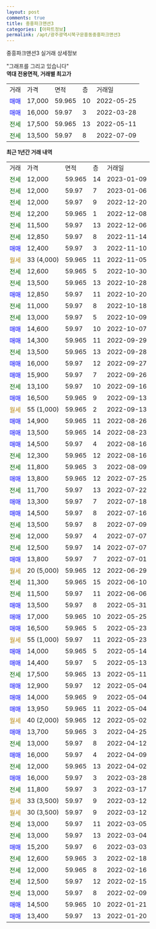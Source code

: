 ```yaml
---
layout: post
comments: true
title: 중흥파크맨션3
categories: [아파트정보]
permalink: /apt/광주광역시북구문흥동중흥파크맨션3
---
```


중흥파크맨션3 실거래 상세정보

<script type="text/javascript">
  google.charts.load('current', {'packages':['line', 'corechart']});
  google.charts.setOnLoadCallback(drawChart);

  function drawChart() {
    var data = new google.visualization.DataTable();
    data.addColumn('date', '거래일');
    data.addColumn('number', "매매");
    data.addColumn('number', "전세");
    data.addColumn('number', "전매");

    data.addRows([[new Date(Date.parse("2023-01-09")), null, 12000, null], [new Date(Date.parse("2023-01-06")), null, 12000, null], [new Date(Date.parse("2022-12-20")), null, 12000, null], [new Date(Date.parse("2022-12-08")), null, 12200, null], [new Date(Date.parse("2022-12-06")), null, 11500, null], [new Date(Date.parse("2022-11-14")), null, 12850, null], [new Date(Date.parse("2022-11-10")), 12400, null, null], [new Date(Date.parse("2022-11-05")), null, null, null], [new Date(Date.parse("2022-10-30")), null, 12600, null], [new Date(Date.parse("2022-10-28")), null, 13500, null], [new Date(Date.parse("2022-10-20")), 12850, null, null], [new Date(Date.parse("2022-10-18")), null, 11000, null], [new Date(Date.parse("2022-10-09")), null, 13000, null], [new Date(Date.parse("2022-10-07")), 14600, null, null], [new Date(Date.parse("2022-09-29")), 14300, null, null], [new Date(Date.parse("2022-09-28")), null, 13500, null], [new Date(Date.parse("2022-09-27")), 16000, null, null], [new Date(Date.parse("2022-09-26")), 15900, null, null], [new Date(Date.parse("2022-09-16")), null, 13100, null], [new Date(Date.parse("2022-09-13")), 16500, null, null], [new Date(Date.parse("2022-09-13")), null, null, null], [new Date(Date.parse("2022-08-26")), 14900, null, null], [new Date(Date.parse("2022-08-23")), 13500, null, null], [new Date(Date.parse("2022-08-16")), 14500, null, null], [new Date(Date.parse("2022-08-16")), null, 12300, null], [new Date(Date.parse("2022-08-09")), null, 11800, null], [new Date(Date.parse("2022-07-25")), 13800, null, null], [new Date(Date.parse("2022-07-22")), null, 11700, null], [new Date(Date.parse("2022-07-18")), 13300, null, null], [new Date(Date.parse("2022-07-16")), 14500, null, null], [new Date(Date.parse("2022-07-09")), null, 13500, null], [new Date(Date.parse("2022-07-07")), null, 12000, null], [new Date(Date.parse("2022-07-07")), null, 12500, null], [new Date(Date.parse("2022-07-01")), 13800, null, null], [new Date(Date.parse("2022-06-29")), null, null, null], [new Date(Date.parse("2022-06-10")), null, 11300, null], [new Date(Date.parse("2022-06-06")), null, 11500, null], [new Date(Date.parse("2022-05-31")), 13500, null, null], [new Date(Date.parse("2022-05-25")), 17000, null, null], [new Date(Date.parse("2022-05-23")), 16500, null, null], [new Date(Date.parse("2022-05-23")), null, null, null], [new Date(Date.parse("2022-05-14")), 14000, null, null], [new Date(Date.parse("2022-05-13")), 14400, null, null], [new Date(Date.parse("2022-05-11")), null, 17500, null], [new Date(Date.parse("2022-05-04")), 12900, null, null], [new Date(Date.parse("2022-05-04")), 14000, null, null], [new Date(Date.parse("2022-05-04")), 13950, null, null], [new Date(Date.parse("2022-05-02")), null, null, null], [new Date(Date.parse("2022-04-25")), 13700, null, null], [new Date(Date.parse("2022-04-12")), null, 13000, null], [new Date(Date.parse("2022-04-09")), 16000, null, null], [new Date(Date.parse("2022-04-02")), null, 12000, null], [new Date(Date.parse("2022-03-28")), 16000, null, null], [new Date(Date.parse("2022-03-17")), null, 11800, null], [new Date(Date.parse("2022-03-12")), null, null, null], [new Date(Date.parse("2022-03-12")), null, null, null], [new Date(Date.parse("2022-03-05")), null, 13000, null], [new Date(Date.parse("2022-03-04")), null, 13000, null], [new Date(Date.parse("2022-03-03")), 15200, null, null], [new Date(Date.parse("2022-02-18")), null, 12600, null], [new Date(Date.parse("2022-02-16")), null, 12000, null], [new Date(Date.parse("2022-02-15")), null, 12500, null], [new Date(Date.parse("2022-02-09")), null, 13000, null], [new Date(Date.parse("2022-01-21")), 14500, null, null], [new Date(Date.parse("2022-01-20")), 13400, null, null]]);

    var options = {
      hAxis: {
        format: 'yyyy/MM/dd'
      },    
      lineWidth: 0,
      pointsVisible: true,    
      title: '최근 1년간 유형별 실거래가 분포',
      legend: { position: 'bottom' }
    };

    var formatter = new google.visualization.NumberFormat({pattern:'###,###'} );
    formatter.format(data, 1);
    formatter.format(data, 2);
    
    setTimeout(function() {
        var chart = new google.visualization.LineChart(document.getElementById('columnchart_material'));
        chart.draw(data, (options));
        document.getElementById('loading').style.display = 'none';
    }, 200);
  }
</script>


<div id="loading" style="z-index:20; display: block; margin-left: 0px">"그래프를 그리고 있습니다"</div>
<div id="columnchart_material" style="width: 95%; margin-left: 0px; display: block"></div>
<!-- contents start -->
<b>역대 전용면적, 거래별 최고가</b>
<table class="sortable">
    <tr>
      <td>거래</td>
      <td>가격</td>
      <td>면적</td>
      <td>층</td>
      <td>거래일</td>
    </tr>
        <tr>
          <td><a style="color: blue">매매</a></td>
          <td>17,000</td>
          <td>59.965</td>
          <td>10</td>
          <td>2022-05-25</td>
        </tr>            <tr>
          <td><a style="color: blue">매매</a></td>
          <td>16,000</td>
          <td>59.97</td>
          <td>3</td>
          <td>2022-03-28</td>
        </tr>        
        <tr>
              <td><a style="color: darkgreen">전세</a></td>
              <td>17,500</td>
              <td>59.965</td>
              <td>13</td>
              <td>2022-05-11</td>
            </tr>            <tr>
              <td><a style="color: darkgreen">전세</a></td>
              <td>13,500</td>
              <td>59.97</td>
              <td>8</td>
              <td>2022-07-09</td>
            </tr>        
    
</table>

<b>최근 1년간 거래 내역</b>

<table class="sortable">
    <tr>
      <td>거래</td>
      <td>가격</td>
      <td>면적</td>
      <td>층</td>
      <td>거래일</td>
    </tr>
    <tr>
      <td><a style="color: darkgreen">전세</a></td>
      <td>12,000</td>
      <td>59.965</td>
      <td>14</td>
      <td>2023-01-09</td>
    </tr>          <tr>
      <td><a style="color: darkgreen">전세</a></td>
      <td>12,000</td>
      <td>59.97</td>
      <td>7</td>
      <td>2023-01-06</td>
    </tr>          <tr>
      <td><a style="color: darkgreen">전세</a></td>
      <td>12,000</td>
      <td>59.97</td>
      <td>9</td>
      <td>2022-12-20</td>
    </tr>          <tr>
      <td><a style="color: darkgreen">전세</a></td>
      <td>12,200</td>
      <td>59.965</td>
      <td>1</td>
      <td>2022-12-08</td>
    </tr>          <tr>
      <td><a style="color: darkgreen">전세</a></td>
      <td>11,500</td>
      <td>59.97</td>
      <td>13</td>
      <td>2022-12-06</td>
    </tr>          <tr>
      <td><a style="color: darkgreen">전세</a></td>
      <td>12,850</td>
      <td>59.97</td>
      <td>8</td>
      <td>2022-11-14</td>
    </tr>          <tr>
      <td><a style="color: blue">매매</a></td>
      <td>12,400</td>
      <td>59.97</td>
      <td>3</td>
      <td>2022-11-10</td>
    </tr>          <tr>
      <td><a style="color: darkgoldenrod">월세</a></td>
      <td>33 (4,000)</td>
      <td>59.965</td>
      <td>11</td>
      <td>2022-11-05</td>
    </tr>          <tr>
      <td><a style="color: darkgreen">전세</a></td>
      <td>12,600</td>
      <td>59.965</td>
      <td>5</td>
      <td>2022-10-30</td>
    </tr>          <tr>
      <td><a style="color: darkgreen">전세</a></td>
      <td>13,500</td>
      <td>59.965</td>
      <td>13</td>
      <td>2022-10-28</td>
    </tr>          <tr>
      <td><a style="color: blue">매매</a></td>
      <td>12,850</td>
      <td>59.97</td>
      <td>11</td>
      <td>2022-10-20</td>
    </tr>          <tr>
      <td><a style="color: darkgreen">전세</a></td>
      <td>11,000</td>
      <td>59.97</td>
      <td>8</td>
      <td>2022-10-18</td>
    </tr>          <tr>
      <td><a style="color: darkgreen">전세</a></td>
      <td>13,000</td>
      <td>59.97</td>
      <td>5</td>
      <td>2022-10-09</td>
    </tr>          <tr>
      <td><a style="color: blue">매매</a></td>
      <td>14,600</td>
      <td>59.97</td>
      <td>10</td>
      <td>2022-10-07</td>
    </tr>          <tr>
      <td><a style="color: blue">매매</a></td>
      <td>14,300</td>
      <td>59.965</td>
      <td>11</td>
      <td>2022-09-29</td>
    </tr>          <tr>
      <td><a style="color: darkgreen">전세</a></td>
      <td>13,500</td>
      <td>59.965</td>
      <td>13</td>
      <td>2022-09-28</td>
    </tr>          <tr>
      <td><a style="color: blue">매매</a></td>
      <td>16,000</td>
      <td>59.97</td>
      <td>12</td>
      <td>2022-09-27</td>
    </tr>          <tr>
      <td><a style="color: blue">매매</a></td>
      <td>15,900</td>
      <td>59.97</td>
      <td>7</td>
      <td>2022-09-26</td>
    </tr>          <tr>
      <td><a style="color: darkgreen">전세</a></td>
      <td>13,100</td>
      <td>59.97</td>
      <td>10</td>
      <td>2022-09-16</td>
    </tr>          <tr>
      <td><a style="color: blue">매매</a></td>
      <td>16,500</td>
      <td>59.965</td>
      <td>9</td>
      <td>2022-09-13</td>
    </tr>          <tr>
      <td><a style="color: darkgoldenrod">월세</a></td>
      <td>55 (1,000)</td>
      <td>59.965</td>
      <td>2</td>
      <td>2022-09-13</td>
    </tr>          <tr>
      <td><a style="color: blue">매매</a></td>
      <td>14,900</td>
      <td>59.965</td>
      <td>11</td>
      <td>2022-08-26</td>
    </tr>          <tr>
      <td><a style="color: blue">매매</a></td>
      <td>13,500</td>
      <td>59.965</td>
      <td>14</td>
      <td>2022-08-23</td>
    </tr>          <tr>
      <td><a style="color: blue">매매</a></td>
      <td>14,500</td>
      <td>59.97</td>
      <td>4</td>
      <td>2022-08-16</td>
    </tr>          <tr>
      <td><a style="color: darkgreen">전세</a></td>
      <td>12,300</td>
      <td>59.965</td>
      <td>12</td>
      <td>2022-08-16</td>
    </tr>          <tr>
      <td><a style="color: darkgreen">전세</a></td>
      <td>11,800</td>
      <td>59.965</td>
      <td>3</td>
      <td>2022-08-09</td>
    </tr>          <tr>
      <td><a style="color: blue">매매</a></td>
      <td>13,800</td>
      <td>59.965</td>
      <td>12</td>
      <td>2022-07-25</td>
    </tr>          <tr>
      <td><a style="color: darkgreen">전세</a></td>
      <td>11,700</td>
      <td>59.97</td>
      <td>13</td>
      <td>2022-07-22</td>
    </tr>          <tr>
      <td><a style="color: blue">매매</a></td>
      <td>13,300</td>
      <td>59.97</td>
      <td>7</td>
      <td>2022-07-18</td>
    </tr>          <tr>
      <td><a style="color: blue">매매</a></td>
      <td>14,500</td>
      <td>59.97</td>
      <td>8</td>
      <td>2022-07-16</td>
    </tr>          <tr>
      <td><a style="color: darkgreen">전세</a></td>
      <td>13,500</td>
      <td>59.97</td>
      <td>8</td>
      <td>2022-07-09</td>
    </tr>          <tr>
      <td><a style="color: darkgreen">전세</a></td>
      <td>12,000</td>
      <td>59.97</td>
      <td>4</td>
      <td>2022-07-07</td>
    </tr>          <tr>
      <td><a style="color: darkgreen">전세</a></td>
      <td>12,500</td>
      <td>59.97</td>
      <td>14</td>
      <td>2022-07-07</td>
    </tr>          <tr>
      <td><a style="color: blue">매매</a></td>
      <td>13,800</td>
      <td>59.97</td>
      <td>7</td>
      <td>2022-07-01</td>
    </tr>          <tr>
      <td><a style="color: darkgoldenrod">월세</a></td>
      <td>20 (5,000)</td>
      <td>59.965</td>
      <td>12</td>
      <td>2022-06-29</td>
    </tr>          <tr>
      <td><a style="color: darkgreen">전세</a></td>
      <td>11,300</td>
      <td>59.965</td>
      <td>15</td>
      <td>2022-06-10</td>
    </tr>          <tr>
      <td><a style="color: darkgreen">전세</a></td>
      <td>11,500</td>
      <td>59.97</td>
      <td>11</td>
      <td>2022-06-06</td>
    </tr>          <tr>
      <td><a style="color: blue">매매</a></td>
      <td>13,500</td>
      <td>59.97</td>
      <td>8</td>
      <td>2022-05-31</td>
    </tr>          <tr>
      <td><a style="color: blue">매매</a></td>
      <td>17,000</td>
      <td>59.965</td>
      <td>10</td>
      <td>2022-05-25</td>
    </tr>          <tr>
      <td><a style="color: blue">매매</a></td>
      <td>16,500</td>
      <td>59.965</td>
      <td>5</td>
      <td>2022-05-23</td>
    </tr>          <tr>
      <td><a style="color: darkgoldenrod">월세</a></td>
      <td>55 (1,000)</td>
      <td>59.97</td>
      <td>11</td>
      <td>2022-05-23</td>
    </tr>          <tr>
      <td><a style="color: blue">매매</a></td>
      <td>14,000</td>
      <td>59.965</td>
      <td>5</td>
      <td>2022-05-14</td>
    </tr>          <tr>
      <td><a style="color: blue">매매</a></td>
      <td>14,400</td>
      <td>59.97</td>
      <td>5</td>
      <td>2022-05-13</td>
    </tr>          <tr>
      <td><a style="color: darkgreen">전세</a></td>
      <td>17,500</td>
      <td>59.965</td>
      <td>13</td>
      <td>2022-05-11</td>
    </tr>          <tr>
      <td><a style="color: blue">매매</a></td>
      <td>12,900</td>
      <td>59.97</td>
      <td>12</td>
      <td>2022-05-04</td>
    </tr>          <tr>
      <td><a style="color: blue">매매</a></td>
      <td>14,000</td>
      <td>59.965</td>
      <td>9</td>
      <td>2022-05-04</td>
    </tr>          <tr>
      <td><a style="color: blue">매매</a></td>
      <td>13,950</td>
      <td>59.965</td>
      <td>11</td>
      <td>2022-05-04</td>
    </tr>          <tr>
      <td><a style="color: darkgoldenrod">월세</a></td>
      <td>40 (2,000)</td>
      <td>59.965</td>
      <td>12</td>
      <td>2022-05-02</td>
    </tr>          <tr>
      <td><a style="color: blue">매매</a></td>
      <td>13,700</td>
      <td>59.965</td>
      <td>3</td>
      <td>2022-04-25</td>
    </tr>          <tr>
      <td><a style="color: darkgreen">전세</a></td>
      <td>13,000</td>
      <td>59.97</td>
      <td>8</td>
      <td>2022-04-12</td>
    </tr>          <tr>
      <td><a style="color: blue">매매</a></td>
      <td>16,000</td>
      <td>59.97</td>
      <td>4</td>
      <td>2022-04-09</td>
    </tr>          <tr>
      <td><a style="color: darkgreen">전세</a></td>
      <td>12,000</td>
      <td>59.965</td>
      <td>13</td>
      <td>2022-04-02</td>
    </tr>          <tr>
      <td><a style="color: blue">매매</a></td>
      <td>16,000</td>
      <td>59.97</td>
      <td>3</td>
      <td>2022-03-28</td>
    </tr>          <tr>
      <td><a style="color: darkgreen">전세</a></td>
      <td>11,800</td>
      <td>59.97</td>
      <td>3</td>
      <td>2022-03-17</td>
    </tr>          <tr>
      <td><a style="color: darkgoldenrod">월세</a></td>
      <td>33 (3,500)</td>
      <td>59.97</td>
      <td>9</td>
      <td>2022-03-12</td>
    </tr>          <tr>
      <td><a style="color: darkgoldenrod">월세</a></td>
      <td>30 (3,500)</td>
      <td>59.97</td>
      <td>9</td>
      <td>2022-03-12</td>
    </tr>          <tr>
      <td><a style="color: darkgreen">전세</a></td>
      <td>13,000</td>
      <td>59.97</td>
      <td>11</td>
      <td>2022-03-05</td>
    </tr>          <tr>
      <td><a style="color: darkgreen">전세</a></td>
      <td>13,000</td>
      <td>59.97</td>
      <td>13</td>
      <td>2022-03-04</td>
    </tr>          <tr>
      <td><a style="color: blue">매매</a></td>
      <td>15,200</td>
      <td>59.97</td>
      <td>6</td>
      <td>2022-03-03</td>
    </tr>          <tr>
      <td><a style="color: darkgreen">전세</a></td>
      <td>12,600</td>
      <td>59.965</td>
      <td>3</td>
      <td>2022-02-18</td>
    </tr>          <tr>
      <td><a style="color: darkgreen">전세</a></td>
      <td>12,000</td>
      <td>59.965</td>
      <td>8</td>
      <td>2022-02-16</td>
    </tr>          <tr>
      <td><a style="color: darkgreen">전세</a></td>
      <td>12,500</td>
      <td>59.97</td>
      <td>12</td>
      <td>2022-02-15</td>
    </tr>          <tr>
      <td><a style="color: darkgreen">전세</a></td>
      <td>13,000</td>
      <td>59.97</td>
      <td>8</td>
      <td>2022-02-09</td>
    </tr>          <tr>
      <td><a style="color: blue">매매</a></td>
      <td>14,500</td>
      <td>59.965</td>
      <td>10</td>
      <td>2022-01-21</td>
    </tr>          <tr>
      <td><a style="color: blue">매매</a></td>
      <td>13,400</td>
      <td>59.97</td>
      <td>13</td>
      <td>2022-01-20</td>
    </tr>      </table>
<!-- contents end -->    


